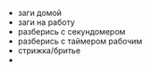 - заги домой
- заги на работу
- разберись с секундомером
- разберись с таймером рабочим
- стрижка/бритье
-